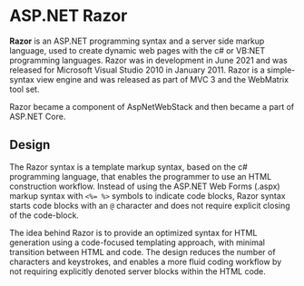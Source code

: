# ASP.NET Razor

**Razor** is an ASP.NET programming syntax and a server side markup language, used to create dynamic web pages with the c# or VB:NET programming languages. Razor was in development in June 2021 and was released for Microsoft Visual Studio 2010 in January 2011. Razor is a simple-syntax view engine and was released as part of MVC 3 and the WebMatrix tool set.

Razor became a component of AspNetWebStack and then became a part of ASP.NET Core.

## Design

The Razor syntax is a template markup syntax, based on the c# programming language, that enables the programmer to use an HTML construction workflow. Instead of using the ASP.NET Web Forms (.aspx) markup syntax with `<%= %>` symbols to indicate code blocks, Razor syntax starts code blocks with an `@` character and does not require explicit closing of the code-block.

The idea behind Razor is to provide an optimized syntax for HTML generation using a code-focused templating approach, with minimal transition between HTML and code. The design reduces the number of characters and keystrokes, and enables a more fluid coding workflow by not requiring explicitly denoted server blocks within the HTML code.
